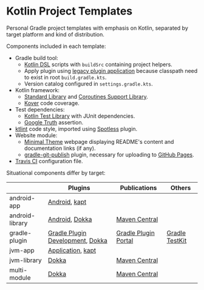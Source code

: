# Kotlin Project Templates

Personal Gradle project templates with emphasis on Kotlin, separated by target platform and kind of distribution.

Components included in each template:

- Gradle build tool:
  - [Kotlin DSL](https://docs.gradle.org/current/userguide/kotlin_dsl.html) scripts with `buildSrc` containing project helpers.
  - Apply plugin using [legacy plugin application](https://docs.gradle.org/current/userguide/plugins.html#sec:old_plugin_application) because classpath need to exist in root `build.gradle.kts`.
  - Version catalog configured in `settings.gradle.kts`.
- Kotlin framework:
  - [Standard Library](https://kotlinlang.org/api/latest/jvm/stdlib/) and [Coroutines Support Library](https://github.com/Kotlin/kotlinx.coroutines/).
  - [Kover](https://github.com/Kotlin/kotlinx-kover/) code coverage.
- Test dependencies:
  - [Kotlin Test Library](https://kotlinlang.org/api/latest/kotlin.test/) with JUnit dependencies.
  - [Google Truth](https://github.com/google/truth/) assertion.
- [ktlint](https://github.com/pinterest/ktlint/) code style, imported using [Spotless](https://github.com/diffplug/spotless/) plugin.
- Website module:
  - [Minimal Theme](https://github.com/hendraanggrian/minimal-theme/) webpage displaying README's content and documentation links (if any).
  - [gradle-git-publish](https://github.com/ajoberstar/gradle-git-publish/) plugin, necessary for uploading to [GitHub Pages](https://pages.github.com/).
- [Travis CI](https://travis-ci.com/) configuration file.

Situational components differ by target:

|                 | Plugins                              | Publications           | Others           |
|-----------------|--------------------------------------|------------------------|------------------|
| android-app     | [Android], [kapt]                    |                        |                  |
| android-library | [Android], [Dokka]                   | [Maven Central]        |                  |
| gradle-plugin   | [Gradle Plugin Development], [Dokka] | [Gradle Plugin Portal] | [Gradle TestKit] |
| jvm-app         | [Application], [kapt]                |                        |                  |
| jvm-library     | [Dokka]                              | [Maven Central]        |                  |
| multi-module    | [Dokka]                              | [Maven Central]        |                  |

[Dokka]: https://github.com/Kotlin/dokka/
[kapt]: https://kotlinlang.org/docs/kapt.html
[Application]: https://docs.gradle.org/current/userguide/application_plugin.html
[Android]: https://developer.android.com/studio/build/
[Gradle Plugin Development]: https://docs.gradle.org/current/userguide/java_gradle_plugin.html
[Gradle TestKit]: https://docs.gradle.org/current/userguide/test_kit.html
[Maven Central]: https://search.maven.org/
[Gradle Plugin Portal]: https://plugins.gradle.org/
